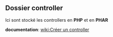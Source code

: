 ## Dossier controller
Ici sont stocké les controllers en __PHP__ et en __PHAR__

__documentation__: [wiki:Créer un controller](https://github.com/crystal-web/Crystal-Web-PHP-Framework/wiki/Cr%C3%A9er-un-controller)